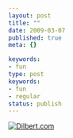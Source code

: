 ```yaml
---
layout: post
title: ""
date: 2009-03-07
published: true
meta: {}

keywords:
- fun
type: post
keywords:
- fun
- regular
status: publish
---
```

[![Dilbert.com](http://media.eick.us/2011/05/43543.strip_.gif)](http://dilbert.com/strips/comic/2009-03-06/ "Dilbert.com")
